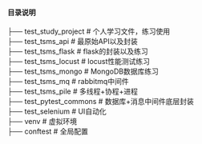 ####  目录说明
├──  test_study_project  #   个人学习文件，练习使用  
├──  test_tsms_api  #  最原始API以及封装  
├──  test_tsms_flask  #  flask的封装以及练习  
├──  test_tsms_locust  #  locust性能测试练习  
├──  test_tsms_mongo  #  MongoDB数据库练习  
├──  test_tsms_mq  #  rabbitmq中间件  
├──  test_tsms_pile  #  多线程+协程+进程  
├──  test_pytest_commons  # 数据库+消息中间件底层封装  
├──  test_selenium  #  UI自动化   
├──  venv  #  虚拟环境  
├──  conftest  #  全局配置
